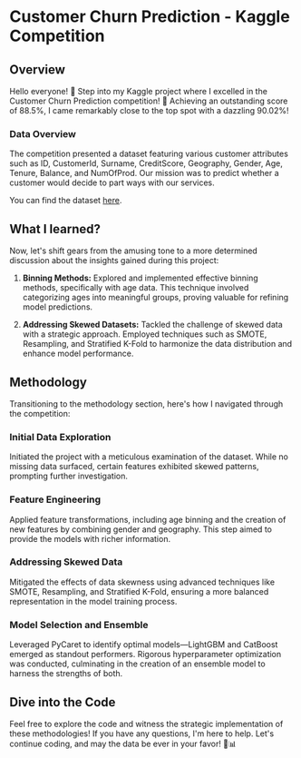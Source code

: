 # Customer Churn Prediction - Kaggle Competition

## Overview

Hello everyone! 👋 Step into my Kaggle project where I excelled in the Customer Churn Prediction competition! 🚀 Achieving an outstanding score of 88.5%, I came remarkably close to the top spot with a dazzling 90.02%!

### Data Overview

The competition presented a dataset featuring various customer attributes such as ID, CustomerId, Surname, CreditScore, Geography, Gender, Age, Tenure, Balance, and NumOfProd. Our mission was to predict whether a customer would decide to part ways with our services.

You can find the dataset [here](https://www.kaggle.com/competitions/playground-series-s4e1/).

## What I learned?

Now, let's shift gears from the amusing tone to a more determined discussion about the insights gained during this project:

1. **Binning Methods:**
   Explored and implemented effective binning methods, specifically with age data. This technique involved categorizing ages into meaningful groups, proving valuable for refining model predictions.

2. **Addressing Skewed Datasets:**
   Tackled the challenge of skewed data with a strategic approach. Employed techniques such as SMOTE, Resampling, and Stratified K-Fold to harmonize the data distribution and enhance model performance.

## Methodology

Transitioning to the methodology section, here's how I navigated through the competition:

### Initial Data Exploration
Initiated the project with a meticulous examination of the dataset. While no missing data surfaced, certain features exhibited skewed patterns, prompting further investigation.

### Feature Engineering
Applied feature transformations, including age binning and the creation of new features by combining gender and geography. This step aimed to provide the models with richer information.

### Addressing Skewed Data
Mitigated the effects of data skewness using advanced techniques like SMOTE, Resampling, and Stratified K-Fold, ensuring a more balanced representation in the model training process.

### Model Selection and Ensemble
Leveraged PyCaret to identify optimal models—LightGBM and CatBoost emerged as standout performers. Rigorous hyperparameter optimization was conducted, culminating in the creation of an ensemble model to harness the strengths of both.

## Dive into the Code

Feel free to explore the code and witness the strategic implementation of these methodologies! If you have any questions, I'm here to help. Let's continue coding, and may the data be ever in your favor! 🚀📊
